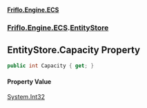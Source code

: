 #### [Friflo.Engine.ECS](index.md 'index')
### [Friflo.Engine.ECS](Friflo.Engine.ECS.md 'Friflo.Engine.ECS').[EntityStore](EntityStore.md 'Friflo.Engine.ECS.EntityStore')

## EntityStore.Capacity Property

```csharp
public int Capacity { get; }
```

#### Property Value
[System.Int32](https://docs.microsoft.com/en-us/dotnet/api/System.Int32 'System.Int32')